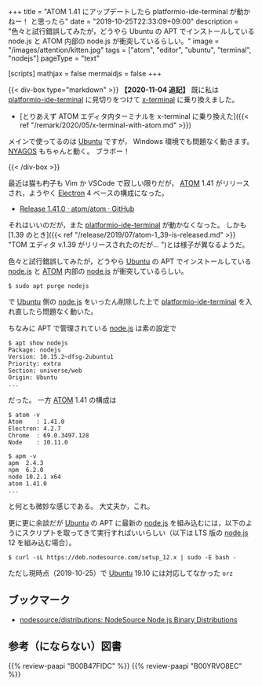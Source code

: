 +++
title = "ATOM 1.41 にアップデートしたら platformio-ide-terminal が動かねー！ と思ったら"
date =  "2019-10-25T22:33:09+09:00"
description = "色々と試行錯誤してみたが，どうやら Ubuntu の APT でインストールしている node.js と ATOM 内部の node.js が衝突しているらしい。"
image = "/images/attention/kitten.jpg"
tags = ["atom", "editor", "ubuntu", "terminal", "nodejs"]
pageType = "text"

[scripts]
  mathjax = false
  mermaidjs = false
+++

{{< div-box type="markdown" >}}
**【2020-11-04 追記】**
既に私は [platformio-ide-terminal] に見切りをつけて [x-terminal] に乗り換えました。

- [とりあえず ATOM エディタ内ターミナルを x-terminal に乗り換えた]({{< ref "/remark/2020/05/x-terminal-with-atom.md" >}})

メインで使ってるのは [Ubuntu] ですが， Windows 環境でも問題なく動きます。
[NYAGOS] もちゃんと動く。
ブラボー！

[platformio-ide-terminal]: https://atom.io/packages/platformio-ide-terminal
[x-terminal]: https://atom.io/packages/x-terminal
[Ubuntu]: https://www.ubuntu.com/ "The leading operating system for PCs, IoT devices, servers and the cloud | Ubuntu"
[NYAGOS]: https://github.com/zetamatta/nyagos "zetamatta/nyagos: NYAGOS - The hybrid Commandline Shell betweeeeeeen UNIX & DOS"
{{< /div-box >}}

最近は猫も杓子も Vim か VSCode で寂しい限りだが， [ATOM] 1.41 がリリースされ，ようやく [Electron] 4 ベースの構成になった。

- [Release 1.41.0 · atom/atom · GitHub](https://github.com/atom/atom/releases/tag/v1.41.0)

それはいいのだが，また [platformio-ide-terminal] が動かなくなった。
しかも [1.39 のとき]({{< ref "/release/2019/07/atom-1_39-is-released.md" >}} "TOM エディタ v.1.39 がリリースされたのだが...
")とは様子が異なるようだ。

色々と試行錯誤してみたが，どうやら [Ubuntu] の APT でインストールしている [node.js] と [ATOM] 内部の [node.js] が衝突しているらしい。

```text
$ sudo apt purge nodejs
```

で [Ubuntu] 側の [node.js] をいったん削除した上で [platformio-ide-terminal] を入れ直したら問題なく動いた。

ちなみに APT で管理されている [node.js] は素の設定で

```text
$ apt show nodejs
Package: nodejs
Version: 10.15.2~dfsg-2ubuntu1
Priority: extra
Section: universe/web
Origin: Ubuntu
...
```

だった。
一方 [ATOM] 1.41 の構成は

```text
$ atom -v
Atom    : 1.41.0
Electron: 4.2.7
Chrome  : 69.0.3497.128
Node    : 10.11.0

$ apm -v
apm  2.4.3
npm  6.2.0
node 10.2.1 x64
atom 1.41.0
...
```

と何とも微妙な感じである。
大丈夫か，これ。

更に更に余談だが [Ubuntu] の APT に最新の [node.js] を組み込むには，以下のようにスクリプトを取ってきて実行すればいいらしい（以下は LTS 版の [node.js] 12 を組み込む場合）。

```text
$ curl -sL https://deb.nodesource.com/setup_12.x | sudo -E bash -
```

ただし現時点（2019-10-25）で [Ubuntu] 19.10 には対応してなかった `orz`

## ブックマーク

- [nodesource/distributions: NodeSource Node.js Binary Distributions](https://github.com/nodesource/distributions)

[ATOM]: https://atom.io/
[Electron]: https://electronjs.org/ "Electron | Build cross platform desktop apps with JavaScript, HTML, and CSS."
[platformio-ide-terminal]: https://atom.io/packages/platformio-ide-terminal
[node.js]: https://nodejs.org/en/
[Ubuntu]: https://www.ubuntu.com/ "The leading operating system for PCs, IoT devices, servers and the cloud | Ubuntu"

## 参考（にならない）図書

{{% review-paapi "B00B47FIDC" %}} <!-- PLUTO -->
{{% review-paapi "B00YRVO8EC" %}} <!-- アトム ザ・ビギニング -->
